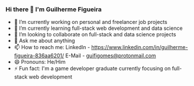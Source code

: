 ### Hi there 👋 I'm Guilherme Figueira
- 🔭 I’m currently working on personal and freelancer job projects
- 🌱 I’m currently learning full-stack web development and data science
- 👯 I’m looking to collaborate on full-stack and data science projects
- 💬 Ask me about anything
- 📫 How to reach me: 
LinkedIn - https://www.linkedin.com/in/guilherme-figueira-836aa6201/
E-Mail - guifigomes@protonmail.com
- 😄 Pronouns: He/Him
- ⚡ Fun fact: I'm a game developer graduate currently focusing on full-stack web development
<!--
**Alarket/Alarket** is a ✨ _special_ ✨ repository because its `README.md` (this file) appears on your GitHub profile.

Here are some ideas to get you started:

- 🔭 I’m currently working on ...
- 🌱 I’m currently learning ...
- 👯 I’m looking to collaborate on ...
- 🤔 I’m looking for help with ...
- 💬 Ask me about ...
- 📫 How to reach me: ...
- 😄 Pronouns: ...
- ⚡ Fun fact: ...
-->
